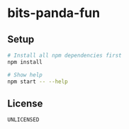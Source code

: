 # bits-panda-fun

## Setup

```bash
# Install all npm dependencies first
npm install

# Show help
npm start -- --help
```

## License

`UNLICENSED`
